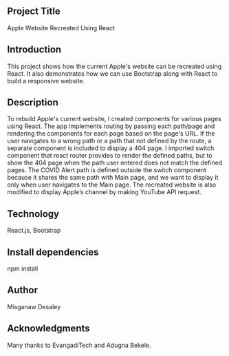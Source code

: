 ## Project Title ##

Apple Website Recreated Using React


## Introduction ##

This project shows how the current Apple's website can be recreated using React. It also demonstrates how we can use Bootstrap along with React to build a responsive website. 

## Description ##

To rebuild Apple's current website, I created components for various pages using React. The app implements routing by passing each path/page and rendering the components for each page based on the page's URL. If the user navigates to a wrong path or a path that not defined by the route, a separate component is included to display a 404 page. I imported switch component that react router provides to render the defined paths, but to show the 404 page when the path user entered does not match the defined pages. The COVID Alert path is defined outside the switch component because it shares the same path with Main page, and we want to display it only when user navigates to the Main page. The recreated website is also modified to display Apple’s channel by making YouTube API request. 

## Technology ##

React.js, Bootstrap

## Install dependencies ##
npm install

## Author ##

Misganaw Desaley
  

## Acknowledgments ##

Many thanks to EvangadiTech and Adugna Bekele.





